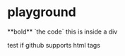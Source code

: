 # playground
<div class="s" markdown="1">**bold** `the code` this is inside a div<div>

test if github supports html tags

